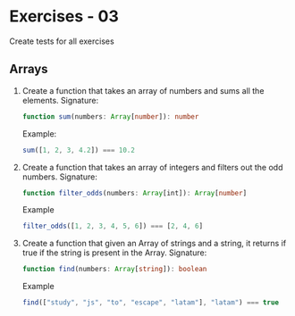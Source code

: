# Exercises - 03

Create tests for all exercises

## Arrays

1. Create a function that takes an array of numbers and sums all the elements. Signature:

    ```ts
    function sum(numbers: Array[number]): number
    ```

    Example:

    ```ts
    sum([1, 2, 3, 4.2]) === 10.2
    ```

2. Create a function that takes an array of integers and filters out the odd numbers. Signature:

    ```ts
    function filter_odds(numbers: Array[int]): Array[number]
    ```

    Example

    ```ts
    filter_odds([1, 2, 3, 4, 5, 6]) === [2, 4, 6]
    ```

3. Create a function that given an Array of strings and a string, it returns if true if the string is present in the Array. Signature:

    ```ts
    function find(numbers: Array[string]): boolean
    ```

    Example

    ```ts
    find(["study", "js", "to", "escape", "latam"], "latam") === true
    ```
